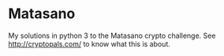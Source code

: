 # Matasano

My solutions in python 3 to the Matasano crypto challenge. See http://cryptopals.com/ to know what this is about.
